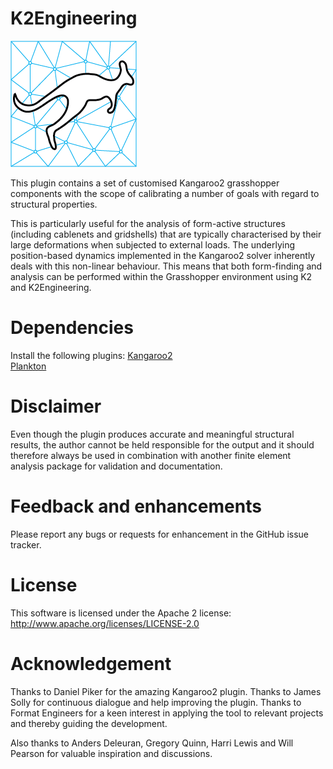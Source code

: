 K2Engineering
=============
![K2Eng](images/K2Engineering.png)

This plugin contains a set of customised Kangaroo2 grasshopper components with the scope of calibrating a number of goals with regard to structural properties.

This is particularly useful for the analysis of form-active structures (including cablenets and gridshells) that are typically characterised by their large deformations when subjected to external loads. The underlying position-based dynamics implemented in the Kangaroo2 solver inherently deals with this non-linear behaviour. This means that both form-finding and analysis can be performed within the Grasshopper environment using K2 and K2Engineering.


Dependencies
============
Install the following plugins:
[Kangaroo2](http://www.food4rhino.com/app/kangaroo-physics)  
[Plankton](https://github.com/meshmash/Plankton/releases)


Disclaimer
==========
Even though the plugin produces accurate and meaningful structural results, the author cannot be held responsible for the output and it should therefore always be used in combination with another finite element analysis package for validation and documentation.


Feedback and enhancements
=========================
Please report any bugs or requests for enhancement in the GitHub issue tracker.


License
=======
This software is licensed under the Apache 2 license: http://www.apache.org/licenses/LICENSE-2.0


Acknowledgement
===============
Thanks to Daniel Piker for the amazing Kangaroo2 plugin.
Thanks to James Solly for continuous dialogue and help improving the plugin.
Thanks to Format Engineers for a keen interest in applying the tool to relevant projects and thereby guiding the development.

Also thanks to Anders Deleuran, Gregory Quinn, Harri Lewis and Will Pearson for valuable inspiration and discussions.